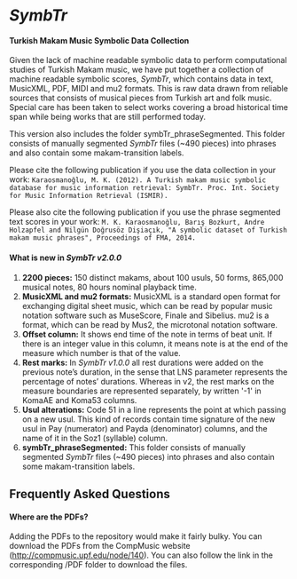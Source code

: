 *SymbTr*
======
#### Turkish Makam Music Symbolic Data Collection

Given the lack of machine readable symbolic data to perform computational studies of Turkish Makam music, we have put together a collection of machine readable symbolic scores, *SymbTr*, which contains data in text, MusicXML, PDF, MIDI and mu2 formats. This is raw data drawn from reliable sources that consists of musical pieces from Turkish art and folk music. Special care has been taken to select works covering a broad historical time span while being works that are still performed today.

This version also includes the folder symbTr_phraseSegmented. This folder consists of manually segmented *SymbTr* files (~490 pieces) into phrases and also contain some makam-transition labels. 

Please cite the following publication if you use the data collection in your work:
```Karaosmanoğlu, M. K. (2012). A Turkish makam music symbolic database for music information retrieval: SymbTr. Proc. Int. Society for Music Information Retrieval (ISMIR).```

Please also cite the following publication if you use the phrase segmented text scores in your work:
```M. K. Karaosmanoğlu, Barış Bozkurt, Andre Holzapfel and Nilgün Doğrusöz Dişiaçık, "A symbolic dataset of Turkish makam music phrases", Proceedings of FMA, 2014.```

#### What is new in *SymbTr v2.0.0*
1. __2200 pieces:__ 150 distinct makams, about 100 usuls, 50 forms, 865,000 musical notes, 80 hours nominal playback time.
2. __MusicXML and mu2 formats:__ MusicXML is a standard open format for exchanging digital sheet music, which can be read by popular music notation software such as MuseScore, Finale and Sibelius. mu2 is a format, which can be read by Mus2, the microtonal notation software. 
3. __Offset column:__ It shows end time of the note in terms of beat unit. If there is an integer value in this column, it means note is at the end of the measure which number is that of the value.
4. __Rest marks:__ In *SymbTr v1.0.0* all rest durations were added on the previous note’s duration, in the sense that LNS parameter represents the percentage of notes’ durations. Whereas in v2, the rest marks on the measure boundaries are represented separately, by written '-1' in KomaAE and Koma53 columns.
5. __Usul alterations:__ Code 51 in a line represents the point at which passing on a new usul. This kind of records contain time signature of the new usul in Pay (numerator) and Payda (denominator) columns, and the name of it in the Soz1 (syllable) column.
6. __symbTr_phraseSegmented:__ This folder consists of manually segmented *SymbTr* files (~490 pieces) into phrases and also contain some makam-transition labels.

Frequently Asked Questions
--------------

#### Where are the PDFs?

Adding the PDFs to the repository would make it fairly bulky. You can download the PDFs from the CompMusic website (http://compmusic.upf.edu/node/140). You can also follow the link in the corresponding /PDF folder to download the files.
